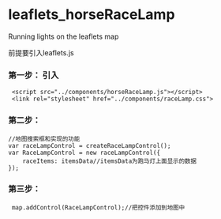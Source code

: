 # leaflets_horseRaceLamp
Running lights on the leaflets map

前提要引入leaflets.js
### 第一步： 引入
     <script src="../components/horseRaceLamp.js"></script>
     <link rel="stylesheet" href="../components/raceLamp.css">
     
### 第二步： 
    //地图搜索框和实现的功能
    var raceLampControl = createRaceLampControl();
    var RaceLampControl = new raceLampControl({
        raceItems: itemsData//itemsData为跑马灯上面显示的数据
    });
 
 ### 第三步：
     map.addControl(RaceLampControl);//把控件添加到地图中

